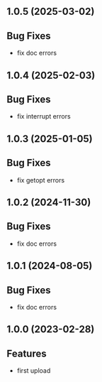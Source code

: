## 1.0.5 (2025-03-02)

## Bug Fixes

- fix doc errors

## 1.0.4 (2025-02-03)

## Bug Fixes

- fix interrupt errors

## 1.0.3 (2025-01-05)

## Bug Fixes

- fix getopt errors

## 1.0.2 (2024-11-30)

## Bug Fixes

- fix doc errors

## 1.0.1 (2024-08-05)

## Bug Fixes

- fix doc errors

## 1.0.0 (2023-02-28)

## Features

- first upload